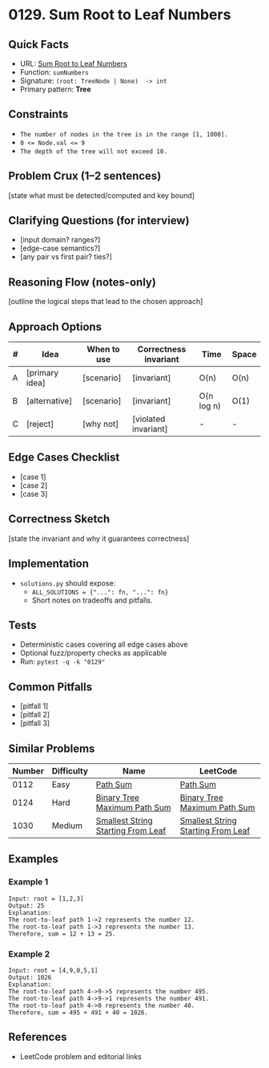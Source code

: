 # 0129. Sum Root to Leaf Numbers

## Quick Facts

- URL: [Sum Root to Leaf Numbers](https://leetcode.com/problems/sum-root-to-leaf-numbers/)
- Function: `sumNumbers`
- Signature: `(root: TreeNode | None)  -> int`
- Primary pattern: **Tree**

## Constraints

- `The number of nodes in the tree is in the range [1, 1000].`
- `0 <= Node.val <= 9`
- `The depth of the tree will not exceed 10.`

## Problem Crux (1–2 sentences)

[state what must be detected/computed and key bound]

## Clarifying Questions (for interview)

- [input domain? ranges?]
- [edge-case semantics?]
- [any pair vs first pair? ties?]

## Reasoning Flow (notes-only)

[outline the logical steps that lead to the chosen approach]

## Approach Options

| # | Idea | When to use | Correctness invariant | Time | Space |
|---|------|-------------|-----------------------|------|-------|
| A | [primary idea] | [scenario] | [invariant] | O(n) | O(n) |
| B | [alternative] | [scenario] | [invariant] | O(n log n) | O(1) |
| C | [reject] | [why not] | [violated invariant] | - | - |

## Edge Cases Checklist

- [case 1]
- [case 2]
- [case 3]

## Correctness Sketch

[state the invariant and why it guarantees correctness]

## Implementation

- `solutions.py` should expose:
  - `ALL_SOLUTIONS = {"...": fn, "...": fn}`
  - Short notes on tradeoffs and pitfalls.

## Tests

- Deterministic cases covering all edge cases above
- Optional fuzz/property checks as applicable
- Run: `pytest -q -k "0129"`

## Common Pitfalls

- [pitfall 1]
- [pitfall 2]
- [pitfall 3]

## Similar Problems

| Number | Difficulty | Name | LeetCode |
|---|---|---|---|
| 0112 | Easy | [Path Sum](../0112-path-sum/readme.md) | [Path Sum](https://leetcode.com/problems/path-sum/) |
| 0124 | Hard | [Binary Tree Maximum Path Sum](../0124-binary-tree-maximum-path-sum/readme.md) | [Binary Tree Maximum Path Sum](https://leetcode.com/problems/binary-tree-maximum-path-sum/) |
| 1030 | Medium | [Smallest String Starting From Leaf](../1030-smallest-string-starting-from-leaf/readme.md) | [Smallest String Starting From Leaf](https://leetcode.com/problems/smallest-string-starting-from-leaf/) |

## Examples

### Example 1

```text
Input: root = [1,2,3]
Output: 25
Explanation:
The root-to-leaf path 1->2 represents the number 12.
The root-to-leaf path 1->3 represents the number 13.
Therefore, sum = 12 + 13 = 25.
```

### Example 2

```text
Input: root = [4,9,0,5,1]
Output: 1026
Explanation:
The root-to-leaf path 4->9->5 represents the number 495.
The root-to-leaf path 4->9->1 represents the number 491.
The root-to-leaf path 4->0 represents the number 40.
Therefore, sum = 495 + 491 + 40 = 1026.
```

## References

- LeetCode problem and editorial links
